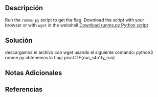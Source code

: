 ## Descripción
Run the `runme.py` script to get the flag. Download the script with your browser or with `wget` in the webshell.[Download runme.py Python script](https://artifacts.picoctf.net/c/34/runme.py)
## Solución
descargamos el archivo con wget
usando el siguiente comando: 
python3 runme.py
obtenemos la flag:
picoCTF{run_s4n1ty_run}
## Notas Adicionales 
## Referencias
